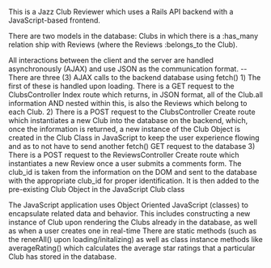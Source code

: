 
This is a Jazz Club Reviewer which uses a Rails API backend with a JavaScript-based frontend.

There are two models in the database:
  Clubs in which there is a :has_many relation ship with Reviews (where the Reviews :belongs_to the Club).
  
 All interactions between the client and the server are handled asynchronously (AJAX) and use JSON as the communication format.
  -- There are three (3) AJAX calls to the backend database using fetch()
    1) The first of these is handled upon loading.  There is a GET request to the ClubsController Index route which returns, in JSON format, all of the Club.all information AND nested within this, is also the Reviews which belong to each Club.
    2) There is a POST request to the ClubsController Create route which instantiates a new Club into the database on the backend, which, once the information is returned, a new instance of the Club Object is created in the Club Class in JavaScript to keep the user experience flowing and as to not have to send another fetch() GET request to the database
    3) There is a POST request to the ReviewsController Create route which instantiates a new Review once a user submits a comments form.  The club_id is taken from the information on the DOM and sent to the database with the appropriate club_id for proper identification.  It is then added to the pre-existing Club Object in the JavaScript Club class
    
 The JavaScript application uses Object Oriented JavaScript (classes) to encapsulate related data and behavior.
    This includes constructing a new instance of Club upon rendering the Clubs already in the database, as well as when a user creates one in real-time
    There are static methods (such as the renerAll() upon loading/initalizing) as well as class instance methods like averageRating() which calculates the average star ratings that a particular Club has stored in the database.
    
    
  